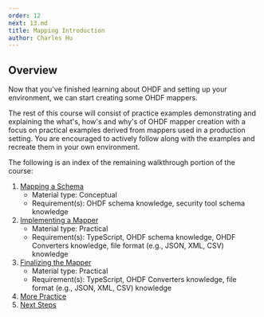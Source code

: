 ```yaml
---
order: 12
next: 13.md
title: Mapping Introduction
author: Charles Hu
---
```


## Overview

Now that you've finished learning about OHDF and setting up your environment, we can start creating some OHDF mappers.

The rest of this course will consist of practice examples demonstrating and explaining the what's, how's and why's of OHDF mapper creation with a focus on practical examples derived from mappers used in a production setting. You are encouraged to actively follow along with the examples and recreate them in your own environment.

The following is an index of the remaining walkthrough portion of the course:

1. [Mapping a Schema](./13.md)
    - Material type: Conceptual
    - Requirement(s): OHDF schema knowledge, security tool schema knowledge
2. [Implementing a Mapper](./14.md)
    - Material type: Practical
    - Requirement(s): TypeScript, OHDF schema knowledge, OHDF Converters knowledge, file format (e.g., JSON, XML, CSV) knowledge
3. [Finalizing the Mapper](./15.md)
    - Material type: Practical
    - Requirement(s): TypeScript, OHDF Converters knowledge, file format (e.g., JSON, XML, CSV) knowledge
4. [More Practice](./16.md)
5. [Next Steps](./17.md)
